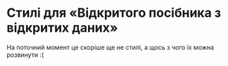 # Стилі для «Відкритого посібника з відкритих даних»
На поточний момент це скоріше ще не стилі, а щось з чого їх можна розвинути :(
